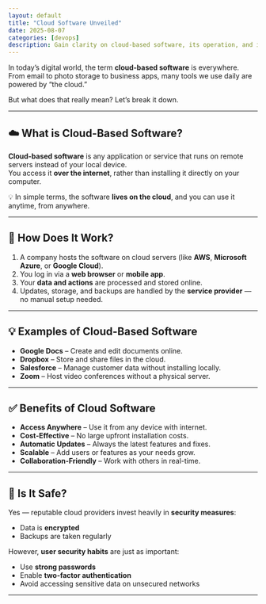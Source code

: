 ```yaml
---
layout: default
title: "Cloud Software Unveiled"
date: 2025-08-07
categories: [devops]
description: Gain clarity on cloud-based software, its operation, and its transformative impact on modern computing.
---
```


In today’s digital world, the term **cloud-based software** is everywhere.  
From email to photo storage to business apps, many tools we use daily are powered by “the cloud.”  

But what does that really mean? Let’s break it down. 

---

## ☁️ What is Cloud-Based Software?

**Cloud-based software** is any application or service that runs on remote servers instead of your local device.  
You access it **over the internet**, rather than installing it directly on your computer.

💡 In simple terms, the software **lives on the cloud**, and you can use it anytime, from anywhere.

---

## 🔧 How Does It Work?

1. A company hosts the software on cloud servers (like **AWS**, **Microsoft Azure**, or **Google Cloud**).
2. You log in via a **web browser** or **mobile app**.
3. Your **data and actions** are processed and stored online.
4. Updates, storage, and backups are handled by the **service provider** — no manual setup needed.

---

## 💡 Examples of Cloud-Based Software

- **Google Docs** – Create and edit documents online.  
- **Dropbox** – Store and share files in the cloud.  
- **Salesforce** – Manage customer data without installing locally.  
- **Zoom** – Host video conferences without a physical server.

---

## ✅ Benefits of Cloud Software

- **Access Anywhere** – Use it from any device with internet.  
- **Cost-Effective** – No large upfront installation costs.  
- **Automatic Updates** – Always the latest features and fixes.  
- **Scalable** – Add users or features as your needs grow.  
- **Collaboration-Friendly** – Work with others in real-time.

---

## 🔐 Is It Safe?

Yes — reputable cloud providers invest heavily in **security measures**:  
- Data is **encrypted**  
- Backups are taken regularly  

However, **user security habits** are just as important:  
- Use **strong passwords**  
- Enable **two-factor authentication**  
- Avoid accessing sensitive data on unsecured networks

---
